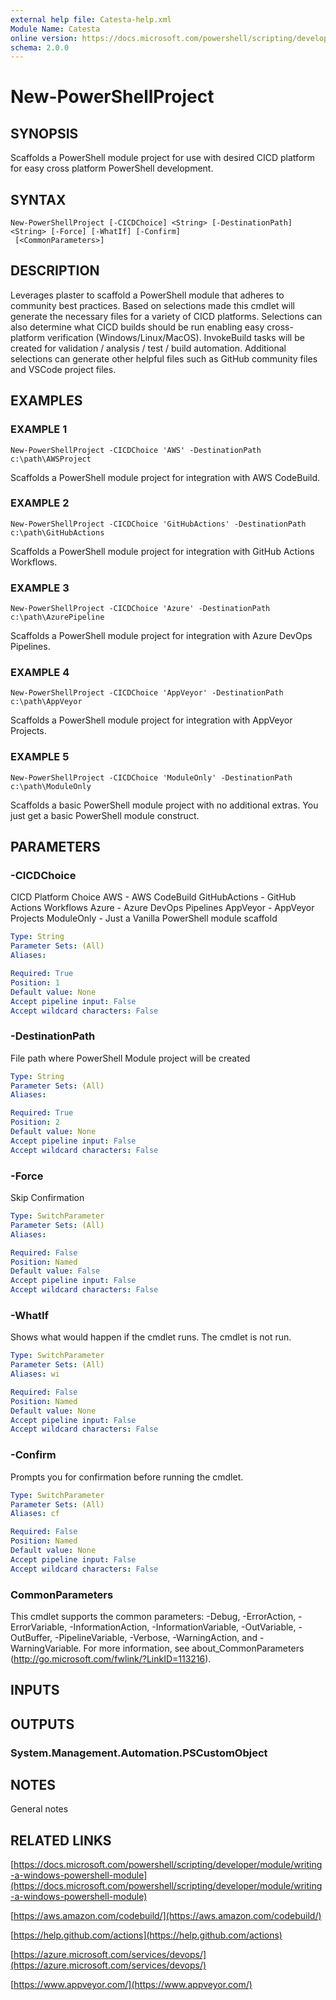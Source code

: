 ```yaml
---
external help file: Catesta-help.xml
Module Name: Catesta
online version: https://docs.microsoft.com/powershell/scripting/developer/module/writing-a-windows-powershell-module
schema: 2.0.0
---
```


# New-PowerShellProject

## SYNOPSIS
Scaffolds a PowerShell module project for use with desired CICD platform for easy cross platform PowerShell development.

## SYNTAX

```
New-PowerShellProject [-CICDChoice] <String> [-DestinationPath] <String> [-Force] [-WhatIf] [-Confirm]
 [<CommonParameters>]
```

## DESCRIPTION
Leverages plaster to scaffold a PowerShell module that adheres to community best practices.
Based on selections made this cmdlet will generate the necessary files for a variety of CICD platforms.
Selections can also determine what CICD builds should be run enabling easy cross-platform verification (Windows/Linux/MacOS).
InvokeBuild tasks will be created for validation / analysis / test / build automation.
Additional selections can generate other helpful files such as GitHub community files and VSCode project files.

## EXAMPLES

### EXAMPLE 1
```
New-PowerShellProject -CICDChoice 'AWS' -DestinationPath c:\path\AWSProject
```

Scaffolds a PowerShell module project for integration with AWS CodeBuild.

### EXAMPLE 2
```
New-PowerShellProject -CICDChoice 'GitHubActions' -DestinationPath c:\path\GitHubActions
```

Scaffolds a PowerShell module project for integration with GitHub Actions Workflows.

### EXAMPLE 3
```
New-PowerShellProject -CICDChoice 'Azure' -DestinationPath c:\path\AzurePipeline
```

Scaffolds a PowerShell module project for integration with Azure DevOps Pipelines.

### EXAMPLE 4
```
New-PowerShellProject -CICDChoice 'AppVeyor' -DestinationPath c:\path\AppVeyor
```

Scaffolds a PowerShell module project for integration with AppVeyor Projects.

### EXAMPLE 5
```
New-PowerShellProject -CICDChoice 'ModuleOnly' -DestinationPath c:\path\ModuleOnly
```

Scaffolds a basic PowerShell module project with no additional extras.
You just get a basic PowerShell module construct.

## PARAMETERS

### -CICDChoice
CICD Platform Choice
AWS - AWS CodeBuild
GitHubActions - GitHub Actions Workflows
Azure - Azure DevOps Pipelines
AppVeyor - AppVeyor Projects
ModuleOnly - Just a Vanilla PowerShell module scaffold

```yaml
Type: String
Parameter Sets: (All)
Aliases:

Required: True
Position: 1
Default value: None
Accept pipeline input: False
Accept wildcard characters: False
```

### -DestinationPath
File path where PowerShell Module project will be created

```yaml
Type: String
Parameter Sets: (All)
Aliases:

Required: True
Position: 2
Default value: None
Accept pipeline input: False
Accept wildcard characters: False
```

### -Force
Skip Confirmation

```yaml
Type: SwitchParameter
Parameter Sets: (All)
Aliases:

Required: False
Position: Named
Default value: False
Accept pipeline input: False
Accept wildcard characters: False
```

### -WhatIf
Shows what would happen if the cmdlet runs.
The cmdlet is not run.

```yaml
Type: SwitchParameter
Parameter Sets: (All)
Aliases: wi

Required: False
Position: Named
Default value: None
Accept pipeline input: False
Accept wildcard characters: False
```

### -Confirm
Prompts you for confirmation before running the cmdlet.

```yaml
Type: SwitchParameter
Parameter Sets: (All)
Aliases: cf

Required: False
Position: Named
Default value: None
Accept pipeline input: False
Accept wildcard characters: False
```

### CommonParameters
This cmdlet supports the common parameters: -Debug, -ErrorAction, -ErrorVariable, -InformationAction, -InformationVariable, -OutVariable, -OutBuffer, -PipelineVariable, -Verbose, -WarningAction, and -WarningVariable.
For more information, see about_CommonParameters (http://go.microsoft.com/fwlink/?LinkID=113216).

## INPUTS

## OUTPUTS

### System.Management.Automation.PSCustomObject
## NOTES
General notes

## RELATED LINKS

[https://docs.microsoft.com/powershell/scripting/developer/module/writing-a-windows-powershell-module](https://docs.microsoft.com/powershell/scripting/developer/module/writing-a-windows-powershell-module)

[https://aws.amazon.com/codebuild/](https://aws.amazon.com/codebuild/)

[https://help.github.com/actions](https://help.github.com/actions)

[https://azure.microsoft.com/services/devops/](https://azure.microsoft.com/services/devops/)

[https://www.appveyor.com/](https://www.appveyor.com/)

